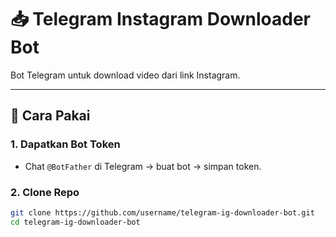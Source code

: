 # 📥 Telegram Instagram Downloader Bot

Bot Telegram untuk download video dari link Instagram.

---

## 🚀 Cara Pakai

### 1. Dapatkan Bot Token
- Chat `@BotFather` di Telegram → buat bot → simpan token.

### 2. Clone Repo
```bash
git clone https://github.com/username/telegram-ig-downloader-bot.git
cd telegram-ig-downloader-bot